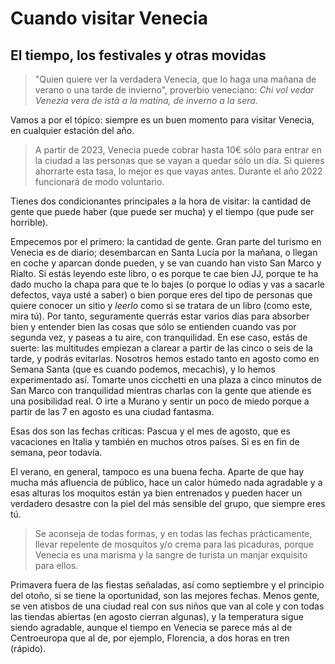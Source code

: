 # Cuando visitar Venecia
## El tiempo, los festivales y otras movidas

> "Quien quiere ver la verdadera Venecia, que lo haga una mañana de verano o una
>  tarde de invierno", proverbio veneciano: *Chi vol vedar Venezia vera de istà
>  a la matina, de inverno a la sera*.

Vamos a por el tópico: siempre es un buen momento para visitar Venecia, en
cualquier estación del año.

> A partir de 2023, Venecia puede cobrar hasta 10€ sólo para entrar en la
> ciudad a las personas que se vayan a quedar sólo un día. Si quieres ahorrarte
> esta tasa, lo mejor es que vayas antes. Durante el año 2022 funcionará de modo
> voluntario.

Tienes dos condicionantes principales a la hora de visitar: la cantidad de gente
que puede haber (que puede ser mucha) y el tiempo (que pude ser horrible).

Empecemos por el primero: la cantidad de gente. Gran parte del turismo en
Venecia es de diario; desembarcan en Santa Lucía por la mañana, o llegan en
coche y aparcan donde pueden, y se van cuando han visto San Marco y Rialto. Si
estás leyendo este libro, o es porque te cae bien JJ, porque te ha dado mucho la
chapa para que te lo bajes (o porque lo odias y vas a sacarle defectos, vaya
usté a saber) o bien porque eres del tipo de personas que quiere conocer un
sitio y *leerlo* como si se tratara de un libro (como este, mira tú). Por tanto,
seguramente querrás estar varios días para absorber bien y entender bien las
cosas que sólo se entienden cuando vas por segunda vez, y paseas a tu aire, con
tranquilidad. En ese caso, estás de suerte: las multitudes empiezan a clarear a
partir de las cinco o seis de la tarde, y podrás evitarlas. Nosotros hemos
estado tanto en agosto como en Semana Santa (que es cuando podemos, mecachis), y
lo hemos experimentado así. Tomarte unos cicchetti en una plaza a cinco minutos
de San Marco con tranquilidad mientras charlas con la gente que atiende es una
posibilidad real. O irte a Murano y sentir un poco de miedo porque a partir de
las 7 en agosto es una ciudad fantasma.

Esas dos son las fechas críticas: Pascua y el mes de agosto, que es vacaciones
en Italia y también en muchos otros países. Si es en fin de semana, peor
todavía.

El verano, en general, tampoco es una buena fecha. Aparte de que hay mucha más
afluencia de público, hace un calor húmedo nada agradable y a esas alturas los
moquitos están ya bien entrenados y pueden hacer un verdadero desastre con la
piel del más sensible del grupo, que siempre eres tú.

> Se aconseja de todas formas, y en todas las fechas prácticamente, llevar
> repelente de mosquitos y/o crema para las picaduras, porque Venecia es una
> marisma y la sangre de turista un manjar exquisito para ellos.

Primavera fuera de las fiestas señaladas, así como septiembre y el principio del
otoño, si se tiene la oportunidad, son las mejores fechas. Menos gente, se ven
atisbos de una ciudad real con sus niños que van al cole y con todas las tiendas
abiertas (en agosto cierran algunas), y la temperatura sigue siendo agradable,
aunque el tiempo en Venecia se parece más al de Centroeuropa que al de, por
ejemplo, Florencia, a dos horas en tren (rápido).


